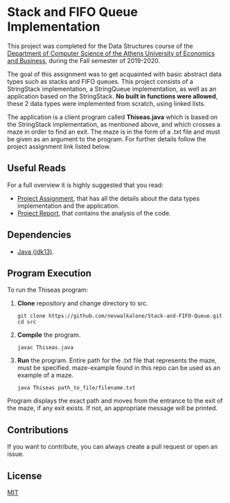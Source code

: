 # Stack and FIFO Queue Implementation

This project was completed for the Data Structures course of the [Department of Computer Science of the Athens University of Economics and Business](https://www.dept.aueb.gr/el/cs), during the Fall semester of 2019-2020.

The goal of this assignment was to get acquainted with basic abstract data types such as stacks and FIFO queues. This project consists of a StringStack implementation, a StringQueue implementation, as well as an application based on the StringStack. **No built in functions were allowed**, these 2 data types were implemented from scratch, using linked lists.

The application is a client program called **Thiseas.java** which is based on the StringStack implementation, as mentioned above, and which crosses a maze in order to find an exit. The maze is in the form of a .txt file and must be given as an argument to the program. For further details follow the project assignment link listed below.

## Useful Reads

For a full overview it is highly suggested that you read:

- [Project Assignment](https://github.com/nevwalkalone/Stack-and-FIFO-Queue/blob/main/assignment-report/project1-assignment.pdf), that has all the details about the data types implementation and the application.
- [Project Report](https://github.com/nevwalkalone/Stack-and-FIFO-Queue/blob/main/assignment-report/project1-report.pdf), that contains the analysis of the code.

## Dependencies

- [Java (jdk13)](https://www.oracle.com/java/technologies/javase/jdk13-archive-downloads.html).

## Program Execution

To run the Thiseas program:

1. **Clone** repository and change directory to src.

   ```console
   git clone https://github.com/nevwalkalone/Stack-and-FIFO-Queue.git
   cd src
   ```

2. **Compile** the program.

   ```console
   javac Thiseas.java
   ```

3. **Run** the program. Entire path for the .txt file that represents the maze, must be specified. maze-example found in this repo can be used as an example of a maze.

   ```console
   java Thiseas path_to_file/filename.txt
   ```

Program displays the exact path and moves from the entrance to the exit of the maze, if any exit exists. If not, an appropriate message will be printed.

## Contributions

If you want to contribute, you can always create a pull request or open an issue.

## License

[MIT](LICENSE)
